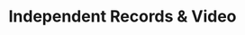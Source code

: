 ---
title: "Independent Records & Video"
url: /colorado-springs/independent-records-and-video/
shop: music
---